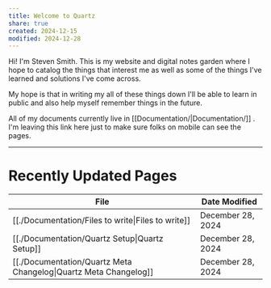 ```yaml
---
title: Welcome to Quartz
share: true
created: 2024-12-15
modified: 2024-12-28
---
```


Hi! I'm Steven Smith. This is my website and digital notes garden where I hope to catalog the things that interest me as well as some of the things I've learned and solutions I've come across.

My hope is that in writing my all of these things down I'll be able to learn in public and also help myself remember things in the future. 

All of my documents currently live in [[Documentation/|Documentation/]] . I'm leaving this link here just to make sure folks on mobile can see the pages. 


---
# Recently Updated Pages
| File                                                              | Date Modified     |
| ----------------------------------------------------------------- | ----------------- |
| [[./Documentation/Files to write\|Files to write]]               | December 28, 2024 |
| [[./Documentation/Quartz Setup\|Quartz Setup]]                   | December 28, 2024 |
| [[./Documentation/Quartz Meta Changelog\|Quartz Meta Changelog]] | December 28, 2024 |

